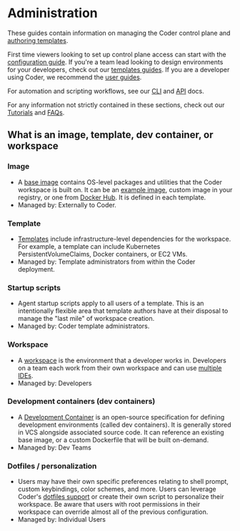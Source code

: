 # Administration

These guides contain information on managing the Coder control plane and
[authoring templates](./templates/index.md).

First time viewers looking to set up control plane access can start with the
[configuration guide](./setup/index.md). If you're a team lead looking to design
environments for your developers, check out our
[templates guides](./templates/index.md). If you are a developer using Coder, we
recommend the [user guides](../user-guides/index.md).

For automation and scripting workflows, see our [CLI](../reference/cli/index.md)
and [API](../reference/api/index.md) docs.

For any information not strictly contained in these sections, check out our
[Tutorials](../tutorials/index.md) and [FAQs](../tutorials/faqs.md).

## What is an image, template, dev container, or workspace

### Image

- A [base image](./templates/managing-templates/image-management.md) contains
  OS-level packages and utilities that the Coder workspace is built on. It can
  be an [example image](https://github.com/coder/images), custom image in your
  registry, or one from [Docker Hub](https://hub.docker.com/search). It is
  defined in each template.
- Managed by: Externally to Coder.

### Template

- [Templates](./templates/index.md) include infrastructure-level dependencies
  for the workspace. For example, a template can include Kubernetes
  PersistentVolumeClaims, Docker containers, or EC2 VMs.
- Managed by: Template administrators from within the Coder deployment.

### Startup scripts

- Agent startup scripts apply to all users of a template. This is an
  intentionally flexible area that template authors have at their disposal to
  manage the "last mile" of workspace creation.
- Managed by: Coder template administrators.

### Workspace

- A [workspace](../user-guides/workspace-management.md) is the environment that
  a developer works in. Developers on a team each work from their own workspace
  and can use [multiple IDEs](../user-guides/workspace-access/index.md).
- Managed by: Developers

### Development containers (dev containers)

- A
  [Development Container](./templates/managing-templates/devcontainers/index.md)
  is an open-source specification for defining development environments (called
  dev containers). It is generally stored in VCS alongside associated source
  code. It can reference an existing base image, or a custom Dockerfile that
  will be built on-demand.
- Managed by: Dev Teams

### Dotfiles / personalization

- Users may have their own specific preferences relating to shell prompt, custom
  keybindings, color schemes, and more. Users can leverage Coder's
  [dotfiles support](../user-guides/workspace-dotfiles.md) or create their own
  script to personalize their workspace. Be aware that users with root
  permissions in their workspace can override almost all of the previous
  configuration.
- Managed by: Individual Users

<children></children>

